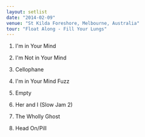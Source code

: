 ```yaml
---
layout: setlist
date: "2014-02-09"
venue: "St Kilda Foreshore, Melbourne, Australia"
tour: "Float Along - Fill Your Lungs"
---
```



 1. I'm in Your Mind

 2. I'm Not in Your Mind

 3. Cellophane

 4. I'm in Your Mind Fuzz

 5. Empty

 6. Her and I (Slow Jam 2)

 7. The Wholly Ghost

 8. Head On/Pill


